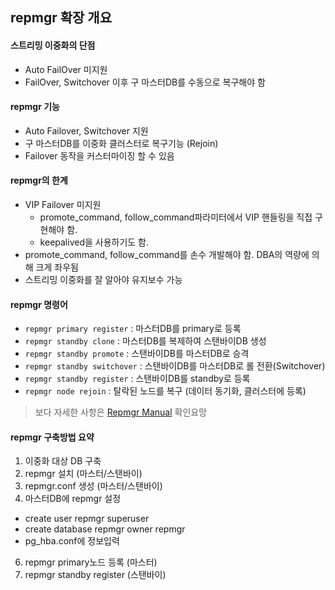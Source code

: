 ## repmgr 확장 개요
#### 스트리밍 이중화의 단점
- Auto FailOver 미지원
- FailOver, Switchover 이후 구 마스터DB를 수동으로 복구해야 함

#### repmgr 기능
- Auto Failover, Switchover 지원
- 구 마스터DB를 이중화 클러스터로 복구기능 (Rejoin)
- Failover 동작을 커스터마이징 할 수 있음

#### repmgr의 한계
- VIP Failover 미지원
  - promote_command, follow_command파라미터에서 VIP 핸들링을 직접 구현해야 함.
  - keepalived을 사용하기도 함.
- promote_command, follow_command를 손수 개발해야 함. DBA의 역량에 의해 크게 좌우됨
- 스트리밍 이중화를 잘 알아야 유지보수 가능

#### repmgr 명령어
- `repmgr primary register` : 마스터DB를 primary로 등록
- `repmgr standby clone` : 마스터DB를 복제하여 스탠바이DB 생성
- `repmgr standby promote` : 스탠바이DB를 마스터DB로 승격
- `repmgr standby switchover` : 스탠바이DB를 마스터DB로 롤 전환(Switchover)
- `repmgr standby register` : 스탠바이DB를 standby로 등록
- `repmgr node rejoin` : 탈락된 노드를 복구 (데이터 동기화, 클러스터에 등록)
> 보다 자세한 사항은 [Repmgr Manual](https://www.repmgr.org/docs/current/repmgr-command-reference.html) 확인요망

#### repmgr 구축방법 요약
1. 이중화 대상 DB 구축
2. repmgr 설치 (마스터/스탠바이)
3. repmgr.conf 생성 (마스터/스탠바이)
4. 마스터DB에 repmgr 설정
  - create user repmgr superuser
  - create database repmgr owner repmgr
  - pg_hba.conf에 정보입력
6. repmgr primary노드 등록 (마스터)
7. repmgr standby register (스탠바이)
